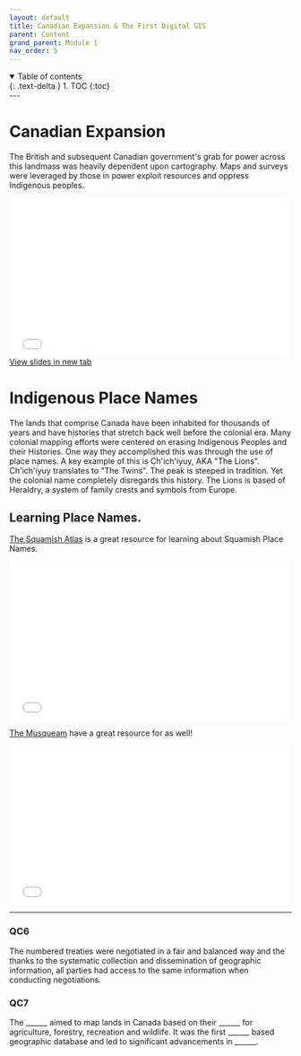 ```yaml
---
layout: default
title: Canadian Expansion & The First Digital GIS
parent: Content
grand_parent: Module 1
nav_order: 5
---
```


<details open markdown="block">
  <summary>
    Table of contents
  </summary>
  {: .text-delta }
1. TOC
{:toc}
</details>
---

# Canadian Expansion

The British and subsequent Canadian government's grab for power across this landmass was heavily dependent upon cartography.  Maps and surveys were leveraged by those in power exploit resources and oppress Indigenous peoples.

<div style="overflow: hidden;
  padding-top: 56.25%;
  position: relative">
  <iframe src="content/CanadianExpansion.html" title="Processes" scrolling="no" frameborder="0"
    style="border: 0;
   height: 100%;
   left: 0;
   position: absolute;
   top: 0;
   width: 100%;">
   <p>Your browser does not support iframes.</p>
 </iframe>
</div>
<a href="content/CanadianExpansion.html" target="_blank">View slides in new tab</a>

# Indigenous Place Names

The lands that comprise Canada have been inhabited for thousands of years and have histories that stretch back well before the colonial era.  Many colonial mapping efforts were centered on erasing Indigenous Peoples and their Histories.  One way they accomplished this was through the use of place names.  A key example of this is Ch'ich'iyuy, AKA "The Lions".  Ch'ich'iyuy translates to "The Twins".  The peak is steeped in tradition.  Yet the colonial name completely disregards this history.  The Lions is based of Heraldry, a system of family crests and symbols from Europe.


## Learning Place Names.

<a href="http://squamishatlas.com/?fbclid=IwAR3JfkUeATF22zPFi9BCo-S6BrOudMQeFSO3_r3iar6JGj0XYf1qTOQ92zE#" target="_blank">The Squamish Atlas</a> is a great resource for learning about Squamish Place Names.
<div style="overflow: hidden;
  padding-top: 56.25%;
  position: relative">
  <iframe src="content/images/squamish_atlas.png" title="Processes" scrolling="no" frameborder="0"
    style="border: 0;
   height: 100%;
   left: 0;
   position: absolute;
   top: 0;
   width: 100%;">
   <p>Your browser does not support iframes.</p>
 </iframe>
</div>

<a href="https://placenamemap.musqueam.bc.ca/?fbclid=IwAR1dWYuotXFkmwJzidy2ayrlPy4NvvnRBuOnUeyoSqsRiZpt5blWhxeFR0I" target="_blank">The Musqueam</a> have a great resource for as well!
<div style="overflow: hidden;
  padding-top: 56.25%;
  position: relative">
  <iframe src="content/images/musqueam_atlas.png" title="Processes" scrolling="no" frameborder="0"
    style="border: 0;
   height: 100%;
   left: 0;
   position: absolute;
   top: 0;
   width: 100%;">
   <p>Your browser does not support iframes.</p>
 </iframe>
</div>

---

### QC6

The numbered treaties were negotiated in a fair and balanced way and the thanks to the systematic collection and dissemination of geographic information, all parties had access to the same information when conducting negotiations.  


### QC7

The ______ aimed to map lands in Canada based on their ______ for agriculture, forestry, recreation and wildlife.  It was the first ______ based geographic database and led to significant advancements in ______.
